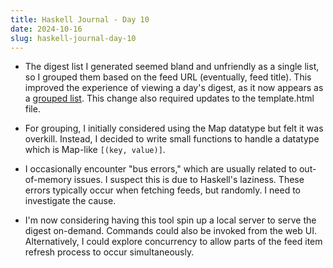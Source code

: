 ```yaml
---
title: Haskell Journal - Day 10
date: 2024-10-16
slug: haskell-journal-day-10
---
```


- The digest list I generated seemed bland and unfriendly as a single list, so I grouped them based on the feed URL (eventually, feed title). This improved the experience of viewing a day's digest, as it now appears as a [grouped list](https://imgur.com/sk14hRb). This change also required updates to the template.html file.

- For grouping, I initially considered using the Map datatype but felt it was overkill. Instead, I decided to write small functions to handle a datatype which is Map-like `[(key, value)]`.

- I occasionally encounter "bus errors," which are usually related to out-of-memory issues. I suspect this is due to Haskell's laziness. These errors typically occur when fetching feeds, but randomly. I need to investigate the cause.

- I'm now considering having this tool spin up a local server to serve the digest on-demand. Commands could also be invoked from the web UI. Alternatively, I could explore concurrency to allow parts of the feed item refresh process to occur simultaneously.
